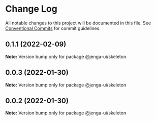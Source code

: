# Change Log

All notable changes to this project will be documented in this file.
See [Conventional Commits](https://conventionalcommits.org) for commit guidelines.

## 0.1.1 (2022-02-09)

**Note:** Version bump only for package @jenga-ui/skeleton

## 0.0.3 (2022-01-30)

**Note:** Version bump only for package @jenga-ui/skeleton

## 0.0.2 (2022-01-30)

**Note:** Version bump only for package @jenga-ui/skeleton
